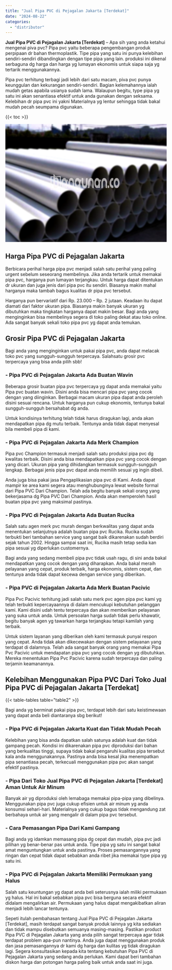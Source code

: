 ```yaml
---
title: "Jual Pipa PVC di Pejagalan Jakarta [Terdekat]"
date: "2024-08-22"
categories: 
  - "distributor"
---
```


**Jual Pipa PVC di Pejagalan Jakarta \[Terdekat\]** – Apa sih yang anda ketahui mengenai piva pvc? Pipa pvc yaitu beberapa pengembangan produk perpipaan dr bahan thermoplastik. Tipe pipa yang satu ini punya kelebihan sendiri-sendiri dibandingkan dengan tipe pipa yang lain. produksi ini dikenal serbaguna dg harga dan harga yg lumayan ekonomis untuk siapa saja yg tertarik menggunakannya.

Pipa pvc terhitung terbagi jadi lebih dari satu macam, piva pvc punya keunggulan dan kekurangan sendiri-sendiri. Bagian kelemahannya ialah mudah getas apabila usianya sudah lama. Walaupun begitu, type pipa yg satu ini akan senantiasa efektif untuk anda gunakan dengan seksama. Kelebihan dr pipa pvc ini yakni Materialnya yg lentur sehingga tidak bakal mudah pecah seumpama digunakan.

{{< toc >}}

![Jual Pipa PVC di Pejagalan Jakarta [Terdekat]](/images/jaul-pipa-pvc-06.png)

## Harga Pipa PVC di Pejagalan Jakarta

Berbicara perihal harga pipa pvc menjadi salah satu perihal yang paling urgent sebelum seseorang membelinya. Jika anda tertarik untuk memakai pipa pvc, harganya pun lumayan terjangkau. Untuk harga dapat ditentukan dr ukuran dan juga jenis dari pipa pvc itu sendiri. Biasanya makin mahal harganya maka tambah bagus kualitas dr pipa pvc tersebut.

Harganya pun bervariatif dari Rp. 23.000 – Rp. 2 jutaan. Keadaan itu dapat diamati dari faktor ukuran pipa. Biasanya makin banyak ukuran yg dibutuhkan maka tingkatan harganya dapat makin besar. Bagi anda yang menginginkan bisa membelinya segera di toko paling dekat atau toko online. Ada sangat banyak sekali toko pipa pvc yg dapat anda temukan.

## Grosir Pipa PVC di Pejagalan Jakarta

Bagi anda yang menginginkan untuk pakai pipa pvc, anda dapat melacak toko pvc yang sungguh-sungguh terpercaya. Salahsatu grosir pvc terpercaya yang bisa anda pilih sbb!

### \- Pipa PVC di Pejagalan Jakarta Ada Buatan Wavin

Beberapa grosir buatan pipa pvc terpercaya yg dapat anda memakai yaitu Pipa pvc buatan wavin. Disini anda bisa mencari pipa pvc yang cocok dengan yang diinginkan. Berbagai macam ukuran pipa dapat anda peroleh disini sesuai rencana. Untuk harganya pun cukup ekonomis, tentunya bakal sungguh-sungguh bersahabat dg anda.

Untuk kondisinya terhitung telah tidak harus diragukan lagi, anda akan mendapatkan pipa dg mutu terbaik. Tentunya anda tidak dapat menyesal bila membeli pipa di kami.

### \- Pipa PVC di Pejagalan Jakarta Ada Merk Champion

Pipa pvc Champion termasuk menjadi salah satu produksi pipa pvc dg kwalitas terbaik. Disini anda bisa mendapatkan pipa pvc yang cocok dengan yang dicari. Ukuran pipa yang dihidangkan termasuk sungguh-sungguh lengkap. Berbagai jenis pipa pvc dapat anda memilih sesuai yg ingin dibeli.

Anda juga bisa pakai jasa Pengaplikasian pipa pvc di Kami. Anda dapat mampir ke area kami segera atau menghubunginya lewat website formal dari Pipa PVC Dari Champion. Telah ada begitu banyak sekali orang yang bekerjasama dg Pipa PVC Dari Champion. Anda akan memperoleh hasil buatan pipa pvc yang maksimal pastinya.

### \- Pipa PVC di Pejagalan Jakarta Ada Buatan Rucika

Salah satu agen merk pvc murah dengan berkwalitas yang dapat anda menentukan selanjutnya adalah buatan pipa pvc Rucika. Rucika sudah terbukti beri tambahan service yang sangat baik dikarenakan sudah berdiri sejak tahun 2002. Hingga sampai saat ini, Rucika masih tetap sedia kan pipa sesuai yg diperlukan customernya.

Bagi anda yang sedang membeli pipa pvc tidak usah ragu, di sini anda bakal mendapatkan yang cocok dengan yang diharapkan. Anda bakal meraih pelayanan yang cepat, produk terbaik, harga ekonomis, sistem cepat, dan tentunya anda tidak dapat kecewa dengan service yang diberikan.

### \- Pipa PVC di Pejagalan Jakarta Ada Merk Buatan Pacivic

Pipa Pvc Pacivic terhitung jadi salah satu merk pvc agen pipa pvc kami yg telah terbukti kepercayaannya di dalam mencukupi kebutuhan pelanggan kami. Kami disini udah tentu terpercaya dan akan memberikan pelayanan yang suka untuk anda. Untuk persoalan harga sudah tidak perlu khawatir, begitu banyak agen yg tawarkan harga terjangkau tetapi kamilah yang terbaik.

Untuk sistem layanan yang diberikan oleh kami termasuk punyai respon yang cepat. Anda tidak akan dikecewakan dengan sistem pelayanan yang terdapat di dalamnya. Telah ada sangat banyak orang yang memakai Pipa Pvc Pacivic untuk mendapatan pipa pvc yang cocok dengan yg dibutuhkan. Mereka menentukan Pipa Pvc Pacivic karena sudah terpercaya dan paling terjamin keamanannya.

## Kelebihan Menggunakan Pipa PVC Dari Toko Jual Pipa PVC di Pejagalan Jakarta \[Terdekat\]

{{< table-tables table="table2" >}}

Bagi anda yg berminat pakai pipa pvc, terdapat lebih dari satu keistimewaan yang dapat anda beli diantaranya sbg berikut!

### \- Pipa PVC di Pejagalan Jakarta Kuat dan Tidak Mudah Pecah

Kelebihan yang bisa anda dapatkan salah satunya adalah kuat dan tidak gampang pecah. Kondisi ini dikarenakan pipa pvc diproduksi dari bahan yang berkualitas tinggi, supaya tidak bakal pengaruhi kualitas pipa tersebut kala anda menggunakannya. Pastinya anda bisa kesal jika menempatkan pipa senantiasa pecah, terkecuali menggunakan pipa pvc akan sangat efektif pastinya.

### \- Pipa Dari Toko Jual Pipa PVC di Pejagalan Jakarta \[Terdekat\] Aman Untuk Air Minum

Banyak air yg diproduksi oleh lemabaga memakai pipa-pipa yang dibelinya. Menggunakan pipa pvc juga cukup efisien untuk air minum yg anda konsumsi sehari-hari. Materialnya yang cukup bagus tidak mengandung zat berbahaya untuk air yang mengalir di dalam pipa pvc tersebut.

### \- Cara Pemasangan Pipa Dari Kami Gampang

Bagi anda yg idamkan memasang pipa dg cepat dan mudah, pipa pvc jadi pilihan yg benar-benar pas untuk anda. Tipe pipa yg satu ini sangat bakal amat menguntungkan untuk anda pastinya. Proses pemasangannya yang ringan dan cepat tidak dapat sebabkan anda ribet jika memakai type pipa yg satu ini.

### \- Pipa PVC di Pejagalan Jakarta Memiliki Permukaan yang Halus

Salah satu keuntungan yg dapat anda beli seterusnya ialah miliki permukaan yg halus. Hal ini bakal sebabkan pipa pvc bisa berguna secara efektif didalam mengalirkan air. Permukaan yang halus dapat mengakibatkan aliran menjadi lebih lancar tentunya.

Sepeti itulah pembahasan tentang Jual Pipa PVC di Pejagalan Jakarta \[Terdekat\], masih terdapat sangat banyak produk lainnya yg kita sediakan dan tidak mampu disebutkan semuanya masing-masing. Pastikan product Pipa PVC di Pejagalan Jakarta yang anda pilih sangat terpercaya agar tidak terdapat problem apa-pun nantinya. Anda juga dapat menggunakan produk dan jasa pemasangannya dr kami dg harga dan kulitas yg tidak diragukan lagi. Segera konsultasikan kepada kita tentang kebutuhan Pipa PVC di Pejagalan Jakarta yang sedang anda perlukan. Kami dapat beri tambahan diskon harga dan potongan harga paling baik untuk anda saat ini juga.
